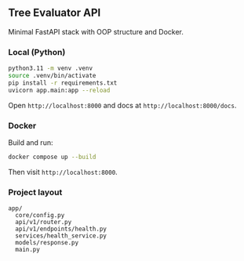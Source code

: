 ## Tree Evaluator API

Minimal FastAPI stack with OOP structure and Docker.

### Local (Python)

```bash
python3.11 -m venv .venv
source .venv/bin/activate
pip install -r requirements.txt
uvicorn app.main:app --reload
```

Open `http://localhost:8000` and docs at `http://localhost:8000/docs`.

### Docker

Build and run:

```bash
docker compose up --build
```

Then visit `http://localhost:8000`.

### Project layout

```
app/
  core/config.py
  api/v1/router.py
  api/v1/endpoints/health.py
  services/health_service.py
  models/response.py
  main.py
```

